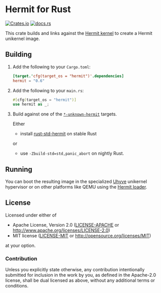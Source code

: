 # Hermit for Rust

[![Crates.io](https://img.shields.io/crates/v/hermit.svg)](https://crates.io/crates/hermit)
[![docs.rs](https://img.shields.io/docsrs/hermit)](https://docs.rs/hermit)

This crate builds and links against the [Hermit kernel](https://github.com/hermit-os/kernel) to create a Hermit unikernel image.

## Building

1.  Add the following to your `Cargo.toml`:

    ```toml
    [target.'cfg(target_os = "hermit")'.dependencies]
    hermit = "0.6"
    ```

2.  Add the following to your `main.rs`:

    ```rust
    #[cfg(target_os = "hermit")]
    use hermit as _;
    ```

3.  Build against one of the [`*-unknown-hermit`] targets.

    [`*-unknown-hermit`]: https://doc.rust-lang.org/nightly/rustc/platform-support/hermit.html

    Either

    -   install [rust-std-hermit] on stable Rust

        [rust-std-hermit]: https://github.com/hermit-os/rust-std-hermit

    or

    -   use `-Zbuild-std=std,panic_abort` on nightly Rust.

## Running

You can boot the resulting image in the specialized [Uhyve] unikernel hypervisor or on other platforms like QEMU using the [Hermit loader].

[Uhyve]: https://github.com/hermit-os/uhyve
[Hermit loader]: https://github.com/hermit-os/loader

## License

Licensed under either of

 * Apache License, Version 2.0
   ([LICENSE-APACHE](LICENSE-APACHE) or <http://www.apache.org/licenses/LICENSE-2.0>)
 * MIT license
   ([LICENSE-MIT](LICENSE-MIT) or <http://opensource.org/licenses/MIT>)

at your option.

### Contribution

Unless you explicitly state otherwise, any contribution intentionally submitted
for inclusion in the work by you, as defined in the Apache-2.0 license, shall be
dual licensed as above, without any additional terms or conditions.
